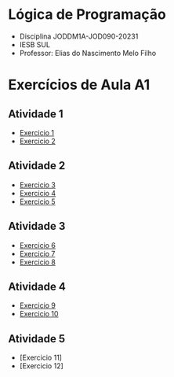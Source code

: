 # Lógica de Programação
* Disciplina JODDM1A-JOD090-20231
* IESB SUL
* Professor: Elias do Nascimento Melo Filho

# Exercícios de Aula A1

## Atividade 1
* [Exercicio 1](Exercicio1)
* [Exercicio 2](Exercicio2)

## Atividade 2
* [Exercicio 3](Exercicio%203)
* [Exercicio 4](Exercicio%204)
* [Exercicio 5](Exercicio%205)

## Atividade 3
* [Exercicio 6](Exercicio6)
* [Exercicio 7](Exercicio7)
* [Exercicio 8](Exercicio%208)

## Atividade 4
* [Exercicio 9](Exercicio%209)
* [Exercicio 10](Exercicio%2010)

## Atividade 5
* [Exercicio 11]
* [Exercicio 12]


